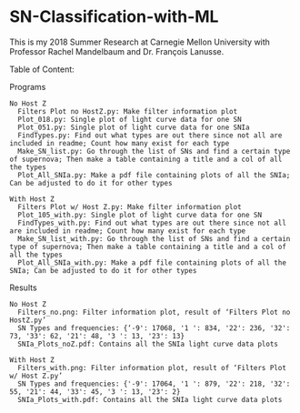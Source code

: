 # SN-Classification-with-ML

This is my 2018 Summer Research at Carnegie Mellon University with Professor Rachel Mandelbaum and Dr. François Lanusse. 

Table of Content:

Programs

    No Host Z
      Filters Plot no HostZ.py: Make filter information plot
      Plot_018.py: Single plot of light curve data for one SN
      Plot_051.py: Single plot of light curve data for one SNIa
      FindTypes.py: Find out what types are out there since not all are included in readme; Count how many exist for each type
      Make_SN_list.py: Go through the list of SNs and find a certain type of supernova; Then make a table containing a title and a col of all the types
      Plot_All_SNIa.py: Make a pdf file containing plots of all the SNIa; Can be adjusted to do it for other types
      
    With Host Z
      Filters Plot w/ Host Z.py: Make filter information plot
      Plot_105_with.py: Single plot of light curve data for one SN
      FindTypes_with.py: Find out what types are out there since not all are included in readme; Count how many exist for each type
      Make_SN_list_with.py: Go through the list of SNs and find a certain type of supernova; Then make a table containing a title and a col of all the types
      Plot_All_SNIa_with.py: Make a pdf file containing plots of all the SNIa; Can be adjusted to do it for other types

Results

    No Host Z
      Filters_no.png: Filter information plot, result of ‘Filters Plot no HostZ.py’
      SN Types and frequencies: {‘-9': 17068, '1 ': 834, '22': 236, '32': 73, '33': 62, '21': 48, '3 ': 13, '23': 13}
      SNIa_Plots_noZ.pdf: Contains all the SNIa light curve data plots
      
    With Host Z
      Filters_with.png: Filter information plot, result of ‘Filters Plot w/ Host Z.py’
      SN Types and frequencies: {'-9': 17064, '1 ': 879, '22': 218, '32': 55, '21': 44, '33': 45, '3 ': 13, '23': 2}
      SNIa_Plots_with.pdf: Contains all the SNIa light curve data plots
